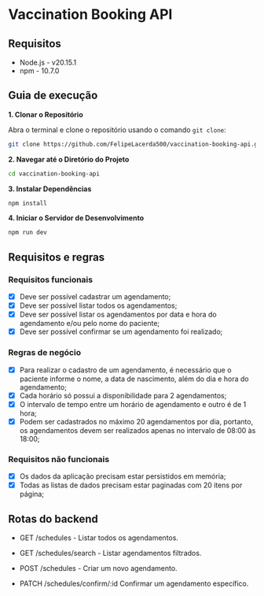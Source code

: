 # Vaccination Booking API

## Requisitos

- Node.js - v20.15.1
- npm - 10.7.0

## Guia de execução

**1. Clonar o Repositório**

Abra o terminal e clone o repositório usando o comando `git clone`:

```bash
git clone https://github.com/FelipeLacerda500/vaccination-booking-api.git
```

**2. Navegar até o Diretório do Projeto**

```bash
cd vaccination-booking-api
```

**3. Instalar Dependências**

```bash
npm install
```

**4. Iniciar o Servidor de Desenvolvimento**

```bash
npm run dev
```

## Requisitos e regras

### Requisitos funcionais

- [x] Deve ser possível cadastrar um agendamento;
- [x] Deve ser possível listar todos os agendamentos;
- [x] Deve ser possível listar os agendamentos por data e hora do agendamento e/ou pelo nome do paciente;
- [x] Deve ser possível confirmar se um agendamento foi realizado;

### Regras de negócio

- [x] Para realizar o cadastro de um agendamento, é necessário que o paciente informe o nome, a data de nascimento, além do dia e hora do agendamento;
- [x] Cada horário só possui a disponibilidade para 2 agendamentos;
- [x] O intervalo de tempo entre um horário de agendamento e outro é de 1 hora;
- [x] Podem ser cadastrados no máximo 20 agendamentos por dia, portanto, os agendamentos devem ser realizados apenas no intervalo de 08:00 às 18:00;

### Requisitos não funcionais

- [x] Os dados da aplicação precisam estar persistidos em memória;
- [x] Todas as listas de dados precisam estar paginadas com 20 itens por página;

## Rotas do backend

- GET /schedules -
  Listar todos os agendamentos.

- GET /schedules/search -
  Listar agendamentos filtrados.

- POST /schedules -
  Criar um novo agendamento.

- PATCH /schedules/confirm/:id
  Confirmar um agendamento específico.
